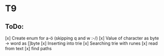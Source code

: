 # T9 





## ToDo:
[x] Create enum for a-ö (skipping q and w :-/)
[x] Value of character as byte -> word as []byte
[x] Inserting into trie
[x] Searching trie with runes
[x] read from text 
[x] find paths




